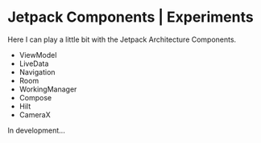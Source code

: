 # Jetpack Components | Experiments
Here I can play a little bit with the Jetpack Architecture Components.

* ViewModel
* LiveData
* Navigation 
* Room
* WorkingManager 
* Compose
* Hilt
* CameraX


In development...
